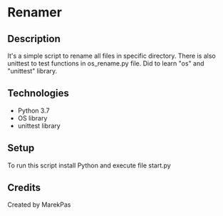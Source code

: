# Renamer

## Description
It's a simple script to rename all files in specific directory.
There is also unittest to test functions in os_rename.py file.
Did to learn "os" and "unittest" library.  

## Technologies
* Python 3.7
* OS library
* unittest library

## Setup
To run this script install Python and execute file start.py

## Credits
Created by MarekPas
